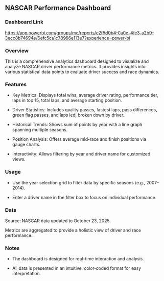 ## NASCAR Performance Dashboard

### Dashboard Link
https://app.powerbi.com/groups/me/reports/e2f5d0b4-0a0e-4fe3-a2b9-3ecc8b74694e/6efc5ca1c78996e113e7?experience=power-bi

### Overview

This is a comprehensive analytics dashboard designed to visualize and analyze NASCAR driver performance metrics. It provides insights into various statistical data points to evaluate driver success and race dynamics.

### Features

- Key Metrics: Displays total wins, average driver rating, performance tier, laps in top 15, total laps, and average starting position.

- Driver Statistics: Includes quality passes, fastest laps, pass differences, green flag passes, and laps led, broken down by driver.

- Historical Trends: Shows sum of points by year with a line graph spanning multiple seasons.

- Position Analysis: Offers average mid-race and finish positions via gauge charts.

- Interactivity: Allows filtering by year and driver name for customized views.

### Usage
- Use the year selection grid to filter data by specific seasons (e.g., 2007–2014).

- Enter a driver name in the filter box to focus on individual performance.

### Data
Source: NASCAR data updated to October 23, 2025.

Metrics are aggregated to provide a holistic view of driver and race performance.

### Notes

- The dashboard is designed for real-time interaction and analysis.

- All data is presented in an intuitive, color-coded format for easy interpretation.
